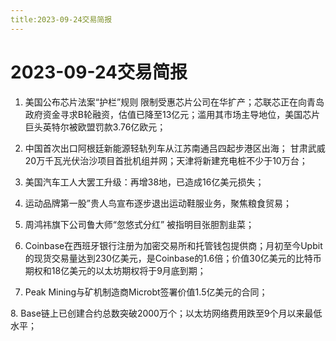 ```yaml
---
title:2023-09-24交易简报
---
```

# 2023-09-24交易简报
1. 美国公布芯片法案“护栏”规则 限制受惠芯片公司在华扩产；芯联芯正在向青岛政府资金寻求B轮融资，估值已降至13亿元；滥用其市场主导地位，美国芯片巨头英特尔被欧盟罚款3.76亿欧元；

2. 中国首次出口阿根廷新能源轻轨列车从江苏南通吕四起步港区出海；
甘肃武威20万千瓦光伏治沙项目首批机组并网；天津将新建充电桩不少于10万台；

3. 美国汽车工人大罢工升级：再增38地，已造成16亿美元损失；

4. 运动品牌第一股”贵人鸟宣布逐步退出运动鞋服业务，聚焦粮食贸易；

5. 周鸿祎旗下公司鲁大师“忽悠式分红” 被指明目张胆割韭菜；

6. Coinbase在西班牙银行注册为加密交易所和托管钱包提供商；月初至今Upbit的现货交易量达到230亿美元，是Coinbase的1.6倍；价值30亿美元的比特币期权和18亿美元的以太坊期权将于9月底到期；

7. Peak Mining与矿机制造商Microbt签署价值1.5亿美元的合同；

​8. Base链上已创建合约总数突破2000万个；以太坊网络费用跌至9个月以来最低水平；